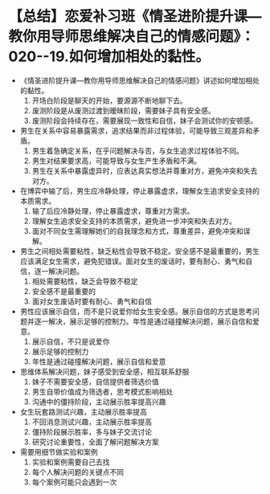 # 【总结】恋爱补习班《情圣进阶提升课—教你用导师思维解决自己的情感问题》：020--19.如何增加相处的黏性。

-   《情圣进阶提升课—教你用导师思维解决自己的情感问题》讲述如何增加相处的黏性。
    1.  开场白阶段是聊天的开始，要源源不断地聊下去。
    2.  废测阶段是从废测过渡到暧昧阶段，需要妹子具有安全感。
    3.  废测阶段会持续存在，需要展现一致性和自信，妹子会测试你的安顿感。
-   男生在关系中容易暴露需求，追求结果而非过程体验，可能导致三观差异和矛盾。
    1.  男生着急确定关系，在乎问题解决与否，与女生追求过程体验不同。
    2.  男生对结果要求高，可能导致与女生产生矛盾和不满。
    3.  男生在关系中暴露虚异时，应表达真实想法并尊重对方，避免冲突和失去对方。
-   在博弈中输了后，男生应冷静处理，停止暴露虚求，理解女生追求安全支持的本质需求。
    1.  输了后应冷静处理，停止暴露虚求，尊重对方需求。
    2.  理解女生追求安全支持的本质需求，避免进一步冲突和失去对方。
    3.  面对不同女生需理解她们的自我理念和方式，尊重差异，避免冲突和误解。
-   男生之间相处需要粘性，缺乏粘性会导致不稳定。安全感不是最重要的，男生应该满足女生需求，避免犯错误。面对女生的废话时，要有耐心、勇气和自信，逐一解决问题。
    1.  相处需要粘性，缺乏会导致不稳定
    2.  安全感不是最重要的
    3.  面对女生废话时要有耐心、勇气和自信
-   男性应该展示自信，而不是只说爱你给女生安全感。展示自信的方式是思考问题并逐一解决，展示足够的控制力。年性是通过碰撞解决问题，展示自信和爱意。
    1.  展示自信，不只是说爱你
    2.  展示足够的控制力
    3.  年性是通过碰撞解决问题，展示自信和爱意
-   思维体系解决问题，妹子感受到安全感，相互联系舒服
    1.  妹子不需要安全感，自信提供者筛选价值
    2.  男生自带价值成为筛选者，思考模式影响相处
    3.  沟通中的僵持阶段，主动展示胜率提高兴趣
-   女生玩套路测试兴趣，主动展示胜率提高
    1.  不回消息测试兴趣，主动展示胜率提高
    2.  僵持阶段展示胜率，多与妹子交流讨论
    3.  研究讨论重要性，全面了解问题解决方案
-   需要用细节做实验和案例
    1.  实验和案例需要自己去找
    2.  每个人解决问题的关键点不同
    3.  每个案例可能只会遇到一次